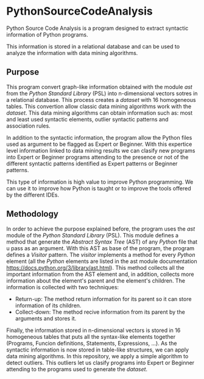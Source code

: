# PythonSourceCodeAnalysis
Python Source Code Analysis is a program designed to extract syntactic information of Python programs.

This information is stored in a relational database and can be used to analyze the information with data mining algorithms.

## Purpose
This program convert graph-like information obtained with the module _ast_ from the _Python Standard Library_ (PSL) into n-dimensional vectors sotres in a relational database. This process creates a _dataset_ with 16 homogeneous tables. 
This convertion allow classic data mining algorithms work with the _dataset_. This data mining algorithms can obtain information such as: most and least used syntactic elements, outlier syntactic patterns and association rules.

In addition to the syntactic information, the program allow the Python files used as argument to be flagged as Expert or Beginner. With this expertice level information linked to data mining results we can clasify new programs into Expert or Beginner programs attending to the presence or not of the different syntactic patterns identified as Expert patterns or Beginner patterns.

This type of information is high value to improve Python programming. We can use it to improve how Python is taught or to improve the tools offered by the different IDEs.

## Methodology
In order to achieve the purpose explained before, the program uses the _ast_ module of the _Python Standard Library_ (PSL). This module defines a method that generate the _Abstract Syntax Tree_ (AST) of any _Python_ file that u pass as an argument.
With this AST as base of the program, the program defines a _Visitor_ pattern. The _visitor_ implements a method for every _Python_ element (all the _Python_ elements are listed in the ast module documentation https://docs.python.org/3/library/ast.html). This method collects all the important information from the AST element and, in addition, collects more information about the element's parent and the element's children. The information is collected with two techniques:
- Return-up: The method return information for its parent so it can store information of its children.
- Collect-down: The method recive information from its parent by the arguments and stores it.

Finally, the information stored in n-dimensional vectors is stored in 16 homogeneous tables that puts all the syntax-like elements together (Programs, Funcion definitions, Statements, Expressions, ...). As the syntactic information is now stored in table-like structures, we can apply data mining algorithms. In this repository, we apply a simple algorithm to detect outliers. This outliers let us clasify programs into Expert or Beginner attending to the programs used to generate the _dataset_.
